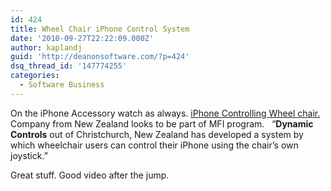 ```yaml
---
id: 424
title: Wheel Chair iPhone Control System
date: '2010-09-27T22:22:09.000Z'
author: kaplandj
guid: 'http://deanonsoftware.com/?p=424'
dsq_thread_id: '147774255'
categories:
  - Software Business
---
```

On the iPhone Accessory watch as always. [iPhone Controlling Wheel chair.](http://www.medgadget.com/archives/2010/09/iphone_as_wheelchair_control_hub.html) Company from New Zealand looks to be part of MFI program.   “**Dynamic Controls** out of Christchurch, New Zealand has developed a system by which wheelchair users can control their iPhone using the chair’s own joystick.”

Great stuff. Good video after the jump.
